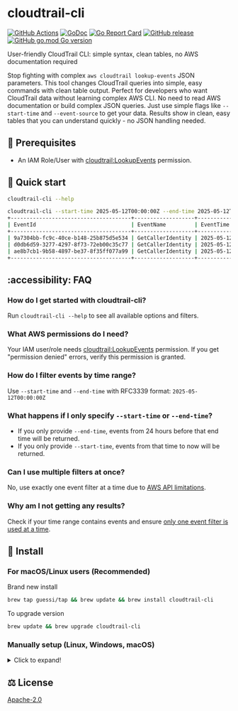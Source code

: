 # cloudtrail-cli

[![GitHub Actions](https://github.com/guessi/cloudtrail-cli/actions/workflows/go.yml/badge.svg?branch=main)](https://github.com/guessi/cloudtrail-cli/actions/workflows/go.yml)
[![GoDoc](https://godoc.org/github.com/guessi/cloudtrail-cli?status.svg)](https://godoc.org/github.com/guessi/cloudtrail-cli)
[![Go Report Card](https://goreportcard.com/badge/github.com/guessi/cloudtrail-cli)](https://goreportcard.com/report/github.com/guessi/cloudtrail-cli)
[![GitHub release](https://img.shields.io/github/release/guessi/cloudtrail-cli.svg)](https://github.com/guessi/cloudtrail-cli/releases/latest)
[![GitHub go.mod Go version](https://img.shields.io/github/go-mod/go-version/guessi/cloudtrail-cli)](https://github.com/guessi/cloudtrail-cli/blob/main/go.mod)

User-friendly CloudTrail CLI: simple syntax, clean tables, no AWS documentation required

Stop fighting with complex `aws cloudtrail lookup-events` JSON parameters. This tool changes CloudTrail queries into simple, easy commands with clean table output. Perfect for developers who want CloudTrail data without learning complex AWS CLI. No need to read AWS documentation or build complex JSON queries. Just use simple flags like `--start-time` and `--event-source` to get your data. Results show in clean, easy tables that you can understand quickly - no JSON handling needed.

## 🔢 Prerequisites

* An IAM Role/User with [cloudtrail:LookupEvents](https://docs.aws.amazon.com/awscloudtrail/latest/APIReference/API_LookupEvents.html) permission.

## 🚀 Quick start

```bash
cloudtrail-cli --help
```

```bash
cloudtrail-cli --start-time 2025-05-12T00:00:00Z --end-time 2025-05-12T01:00:00Z --event-source sts.amazonaws.com --max-results 3
+--------------------------------------+-------------------+----------------------+--------------------------------+-------------------+-------------------+-------------------+----------------------+-----------+----------+
| EventId                              | EventName         | EventTime            | Username                       | EventSource       | UserAgent         | SourceIPAddress   | AccessKeyId          | ErrorCode | ReadOnly |
+--------------------------------------+-------------------+----------------------+--------------------------------+-------------------+-------------------+-------------------+----------------------+-----------+----------+
| 9a7304bb-fc9c-40ce-b148-25b875d5e534 | GetCallerIdentity | 2025-05-12T00:59:57Z | aws-go-sdk-1746934587741269082 | sts.amazonaws.com | eks.amazonaws.com | eks.amazonaws.com | ASIAEXAMPLE098765432 |           | true     |
| d0db6d59-3277-4297-8f73-72eb00c35c77 | GetCallerIdentity | 2025-05-12T00:59:52Z | aws-go-sdk-1746830061119273752 | sts.amazonaws.com | eks.amazonaws.com | eks.amazonaws.com | ASIAEXAMPLE098765432 |           | true     |
| ae8b7cb1-9b58-4897-be37-8f35ff077a99 | GetCallerIdentity | 2025-05-12T00:59:28Z | aws-go-sdk-1746830061119273752 | sts.amazonaws.com | eks.amazonaws.com | eks.amazonaws.com | ASIAEXAMPLE098765432 |           | true     |
+--------------------------------------+-------------------+----------------------+--------------------------------+-------------------+-------------------+-------------------+----------------------+-----------+----------+
```

## :accessibility: FAQ

### How do I get started with cloudtrail-cli?

Run `cloudtrail-cli --help` to see all available options and filters.

### What AWS permissions do I need?

Your IAM user/role needs [cloudtrail:LookupEvents](https://docs.aws.amazon.com/awscloudtrail/latest/APIReference/API_LookupEvents.html) permission. If you get "permission denied" errors, verify this permission is granted.

### How do I filter events by time range?

Use `--start-time` and `--end-time` with RFC3339 format: `2025-05-12T00:00:00Z`

### What happens if I only specify `--start-time` or `--end-time`?

- If you only provide `--end-time`, events from 24 hours before that end time will be returned.
- If you only provide `--start-time`, events from that time to now will be returned.

### Can I use multiple filters at once?

No, use exactly one event filter at a time due to [AWS API limitations](https://docs.aws.amazon.com/awscloudtrail/latest/APIReference/API_LookupEvents.html#awscloudtrail-LookupEvents-request-LookupAttributes).

### Why am I not getting any results?

Check if your time range contains events and ensure [only one event filter is used at a time](https://docs.aws.amazon.com/awscloudtrail/latest/APIReference/API_LookupEvents.html#awscloudtrail-LookupEvents-request-LookupAttributes).

## 👷 Install

### For macOS/Linux users (Recommended)

Brand new install

```bash
brew tap guessi/tap && brew update && brew install cloudtrail-cli
```

To upgrade version

```bash
brew update && brew upgrade cloudtrail-cli
```

### Manually setup (Linux, Windows, macOS)

<details><!-- markdownlint-disable-line -->
<summary>Click to expand!</summary><!-- markdownlint-disable-line -->

#### For Linux users

```bash
curl -fsSL https://github.com/guessi/cloudtrail-cli/releases/latest/download/cloudtrail-cli-Linux-$(uname -m).tar.gz -o - | tar zxvf -
mv ./cloudtrail-cli /usr/local/bin/cloudtrail-cli
```

#### For macOS users

```bash
curl -fsSL https://github.com/guessi/cloudtrail-cli/releases/latest/download/cloudtrail-cli-Darwin-$(uname -m).tar.gz -o - | tar zxvf -
mv ./cloudtrail-cli /usr/local/bin/cloudtrail-cli
```

#### For Windows users

```powershell
$SRC = 'https://github.com/guessi/cloudtrail-cli/releases/latest/download/cloudtrail-cli-Windows-x86_64.tar.gz'
$DST = 'C:\Temp\cloudtrail-cli-Windows-x86_64.tar.gz'
Invoke-RestMethod -Uri $SRC -OutFile $DST
```
</details>

## ⚖️ License

[Apache-2.0](LICENSE)
